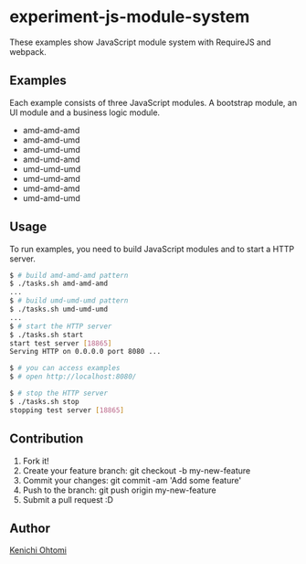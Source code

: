 # experiment-js-module-system

These examples show JavaScript module system with RequireJS and webpack.

## Examples

Each example consists of three JavaScript modules.
A bootstrap module, an UI module and a business logic module.

- amd-amd-amd
- amd-amd-umd
- amd-umd-umd
- amd-umd-amd
- umd-umd-umd
- umd-umd-amd
- umd-amd-amd
- umd-amd-umd

## Usage

To run examples, you need to build JavaScript modules and to start a HTTP server.

```bash
$ # build amd-amd-amd pattern
$ ./tasks.sh amd-amd-amd
...
$ # build umd-umd-umd pattern
$ ./tasks.sh umd-umd-umd
...
$ # start the HTTP server
$ ./tasks.sh start
start test server [18865]
Serving HTTP on 0.0.0.0 port 8080 ...

$ # you can access examples
$ # open http://localhost:8080/

$ # stop the HTTP server
$ ./tasks.sh stop
stopping test server [18865]
```

## Contribution

1. Fork it!
1. Create your feature branch: git checkout -b my-new-feature
1. Commit your changes: git commit -am 'Add some feature'
1. Push to the branch: git push origin my-new-feature
1. Submit a pull request :D

## Author

[Kenichi Ohtomi](https://github.com/ohtomi)
